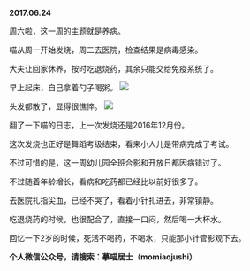 
          
**2017.06.24**

周六啦，这一周的主题就是养病。

喵从周一开始发烧，周二去医院，检查结果是病毒感染。

大夫让回家休养，按时吃退烧药，其余只能交给免疫系统了。

早上起床，自己拿着勺子喝粥。
![](https://mmbiz.qlogo.cn/mmbiz_jpg/uDI3FLln00aTDKPcn2WIIhp1y9yxMyzF0UJN0BqtEo5rsdiaAHe5g6tFe6uMzrPibCfI1Zlmwia1OWoMJEFtXI6lw/0?wx_fmt=jpeg)


头发都散了，显得很憔悴。
![](https://mmbiz.qlogo.cn/mmbiz_jpg/uDI3FLln00aTDKPcn2WIIhp1y9yxMyzFPeurIhvOgvZ6DwicicOkmjRvpZEvwc8qAywZNicxrH5292toCJOROgx3Q/0?wx_fmt=jpeg)


翻了一下喵的日志，上一次发烧还是2016年12月份。

这次发烧也正好是舞蹈考级结束，看来小人儿是带病完成了考试。

不过可惜的是，这一周幼儿园全班合影和开放日都因病错过了。

不过随着年龄增长，看病和吃药都已经比以前好很多了。

去医院扎指尖血，已经不哭了，看着小针扎进去，非常镇静。

吃退烧药的时候，也很配合了，直接一口闷，然后喝一大杯水。

回忆一下2岁的时候，死活不喝药，不喝水，只能那小针管影观下去。


**个人微信公众号，请搜索：摹喵居士（momiaojushi）**

        